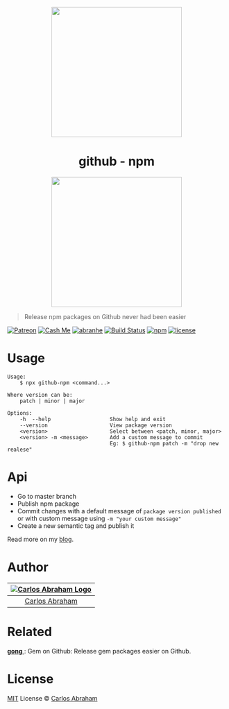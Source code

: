 <p align="center">
  	<img src="https://cdn.abraham.gq/projects/github-npm/logo.svg" width="300px">
</p>

<h1 align="center">github - npm</h1>

<p align="center">
  	<a href="https://npmjs.org/github-npm"><img src="https://nodei.co/npm/github-npm.png?compact=true" width="300px"></a>
</p>

> Release npm packages on Github never had been easier

<!-- Badges -->
[![Patreon][patreon]](https://www.patreon.com/abranhe)
[![Cash Me][cash-me]](https://cash.me/$abranhe)
[![abranhe](https://abranhe.com/badge.svg)](https://github.com/abranhe)
[![Build Status](https://img.shields.io/travis/abranhe/github-npm.svg?logo=travis)](https://travis-ci.org/abranhe/github-npm)
[![npm](https://img.shields.io/npm/v/github-npm.svg)](https://www.npmjs.com/package/github-npm)
[![license](https://img.shields.io/github/license/abranhe/github-npm.svg)](https://github.com/abranhe/github-npm/blob/master/LICENSE)
<!-- Badges -->


# Usage

```
Usage:
	$ npx github-npm <command...>

Where version can be:
	patch | minor | major

Options:
	-h  --help                   Show help and exit
	--version                    View package version
	<version>                    Select between <patch, minor, major>
	<version> -m <message>       Add a custom message to commit
	                             Eg: $ github-npm patch -m "drop new realese"
```


# Api

- Go to master branch
- Publish npm package
- Commit changes with a default message of `package version published` or with custom message using `-m "your custom message"`
- Create a new semantic tag and publish it

Read more on my [blog](https://blog.abranhe.com/2018/06/30/release-npm-packages-on-github).

# Author

|[![Carlos Abraham Logo](https://avatars3.githubusercontent.com/u/21347264?s=50&v=4)](https://abranhe.com)|
| :-: |
| [Carlos Abraham](https://github.com/abranhe) |

# Related

[**gong** ](https://github.com/abranhe/gong): Gem on Github: Release gem packages easier on Github.

# License

[MIT](https://github.com/abranhe/github-npm/blob/master/LICENSE) License © [Carlos Abraham](https://github.com/abranhe)


[cash-me]: https://cdn.abraham.gq/badges/cash-me.svg
[patreon]: https://cdn.abraham.gq/badges/patreon.svg
